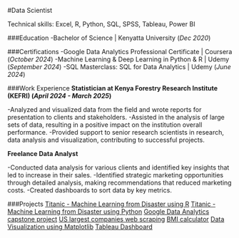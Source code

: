 #Data Scientist

Technical skills: Excel, R, Python, SQL, SPSS, Tableau, Power BI

###Education
-Bachelor of Science | Kenyatta University (_Dec 2020_)

###Certifications
-Google Data Analytics Professional Certificate | Coursera (_October 2024_)
-Machine Learning & Deep Learning in Python & R | Udemy (_September 2024_)
-SQL Masterclass: SQL for Data Analytics | Udemy (_June 2024_)

###Work Experience
**Statistician at Kenya Forestry Research Institute (KEFRI) (_April 2024 - March 2025_)**

-Analyzed and visualized data from the field and wrote reports for presentation to clients and stakeholders.
-Assisted in the analysis of large sets of data, resulting in a positive impact on the institution overall performance.
-Provided support to senior research scientists in research, data analysis and visualization, contributing to successful projects.

**Freelance Data Analyst** 

-Conducted data analysis for various clients and identified key insights that led to increase in their sales.
-Identified strategic marketing opportunities through detailed analysis, making recommendations that reduced marketing costs.
-Created dashboards to sort data by key metrics.

###Projects
[Titanic - Machine Learning from Disaster using R](https://github.com/dankihwaga/titanic-machine-learning) 
[Titanic - Machine Learning from Disaster using Python](https://github.com/dankihwaga/Titanic---Machine-Learning-in-Python)
[Google Data Analytics capstone project](https://github.com/dankihwaga/google-data-analytics-capstone-project)
[US largest companies web scraping](https://github.com/dankihwaga/US-largest-companies-web-scraping)
[BMI calculator](https://github.com/dankihwaga/BMI-Calculator)
[Data Visualization using Matplotlib](https://github.com/dankihwaga/Matplotlib)
[Tableau Dashboard](https://public.tableau.com/app/profile/daniel.kihwaga/viz/SuperstoreDataViz_17214785066790/SalesProfitDashboard)
